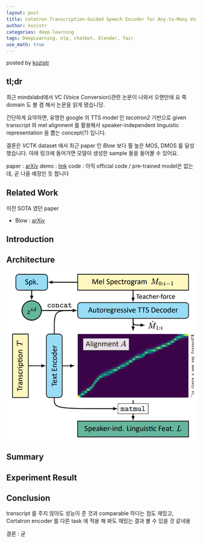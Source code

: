 ```yaml
---
layout: post
title: Cotatron Transcription-Guided Speech Encoder for Any-to-Many Voice Conversion without Parallel Data
author: kozistr
categories: deep-learning
tags: DeepLearning, nlp, chatbot, blender, fair
use_math: true
---
```


posted by [kozistr](http://kozistr.tech)

## tl;dr

최근 mindslabd에서 VC (Voice Conversion)관련 논문이 나와서 오랜만에 요 쪽 domain 도 볼 겸 해서 논문을 읽게 됐습니당.

간단하게 요약하면, 유명한 google 의 TTS model 인 *tacotron2* 기반으로 given transcript 와 mel alignment 를 활용해서 speaker-independent linguistic representation 을 뽑는 concept(?) 입니다.

결론은 VCTK dataset 에서 최근 paper 인 *Blow* 보다 훨 높은 MOS, DMOS 를 달성했습니다. 아래 링크에 들어가면 모델이 생성한 sample 들을 들어볼 수 있어요.

paper : [arXiv](https://arxiv.org/pdf/2005.03295.pdf)
demo : [link](https://mindslab-ai.github.io/cotatron/)
code : 아직 official code / pre-trained model은 없는데, 곧 나올 예정인 듯 합니다

## Related Work

이전 SOTA 였던 paper

* Blow : [arXiv](https://arxiv.org/pdf/1906.00794.pdf)

## Introduction


## Architecture

![img](/assets/Cotatron/cotatron-architecture.png)

## Summary

   
## Experiment Result



## Conclusion

transcript 를 주지 않아도 성능이 준 것과 comparable 하다는 점도 재밌고, 
Cortatron encoder 를 다른 task 에 적용 해 봐도 재밌는 결과 볼 수 있을 것 같네용

결론 : 굳
